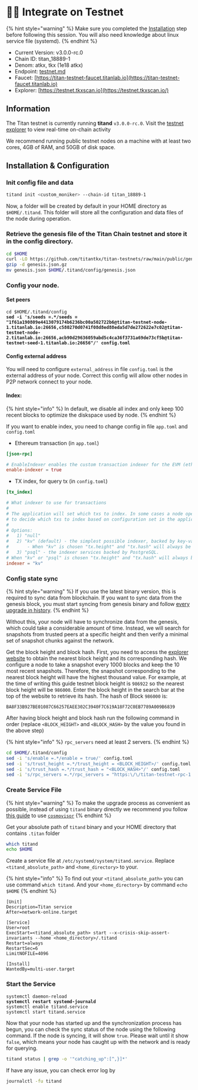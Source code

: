 # 🤼‍♂️ Integrate on Testnet

{% hint style="warning" %}
Make sure you completed the [Installation](../validators/set-up-node/from-source.md) step before following this session. You will also need knowledge about linux service file (systemd).
{% endhint %}

* Current Version: v3.0.0-rc.0
* Chain ID: titan\_18889-1
* Denom: atkx, tkx (1e18 atkx)
* Endpoint: [testnet.md](../validators/become-a-testnet-validator/testnet.md "mention")
* Faucet: [https://titan-testnet-faucet.titanlab.io](https://titan-testnet-faucet.titanlab.io)
* Explorer: [https://testnet.tkxscan.io](https://testnet.tkxscan.io/)

## Information

The Titan testnet is currently running **titand** `v3.0.0-rc.0`. Visit the [testnet explorer](https://testnet.tkxscan.io) to view real-time on-chain activity

We recommend running public testnet nodes on a machine with at least two cores, 4GB of RAM, and 50GB of disk space.

## Installation & Configuration

### Init config file and data

```sh
titand init <custom_moniker> --chain-id titan_18889-1
```

Now, a folder will be created by default in your HOME directory as `$HOME/.titand`. This folder will store all the configuration and data files of the node during operation.

### Retrieve the genesis file of the Titan Chain testnet and store it in the config directory.

```sh
cd $HOME
curl -LO https://github.com/titantkx/titan-testnets/raw/main/public/genesis.json.gz
gzip -d genesis.json.gz
mv genesis.json $HOME/.titand/config/genesis.json
```

### Config your node.

#### Set peers

<pre class="language-sh"><code class="lang-sh">cd $HOME/.titand/config
<strong>sed -i 's/seeds =.*/seeds = "1f61a190809e4413079174b6236bc00a502722b6@titan-testnet-node-1.titanlab.io:26656,c580270d0741f08d8ed88eda5d7de272622e7c02@titan-testnet-node-2.titanlab.io:26656,acb90d29636059abd5c4ca36f3731a69de73cf5b@titan-testnet-seed-1.titanlab.io:26656"/' config.toml
</strong></code></pre>

#### Config external address

You will need to configure `external_address` in file `config.toml` is the external address of your node. Correct this config will allow other nodes in P2P network connect to your node.

#### Index:

{% hint style="info" %}
In default, we disable all index and only keep 100 recent blocks to optimize the diskspace used by node.
{% endhint %}

If you want to enable index, you need to change config in file `app.toml` and `config.toml`

* Ethereum transaction  (in `app.toml`)

```toml
[json-rpc]

# EnableIndexer enables the custom transaction indexer for the EVM (ethereum transactions).
enable-indexer = true
```

* TX index, for query tx (in `config.toml`)

```toml
[tx_index]

# What indexer to use for transactions
#
# The application will set which txs to index. In some cases a node operator will be able
# to decide which txs to index based on configuration set in the application.
#
# Options:
#   1) "null"
#   2) "kv" (default) - the simplest possible indexer, backed by key-value storage (defaults to levelDB; see DBBackend).
# 		- When "kv" is chosen "tx.height" and "tx.hash" will always be indexed.
#   3) "psql" - the indexer services backed by PostgreSQL.
# When "kv" or "psql" is chosen "tx.height" and "tx.hash" will always be indexed.
indexer = "kv"
```

### Config state sync

{% hint style="warning" %}
If you use the latest binary version, this is required to sync data from blockchain. If you want to sync data from the genesis block, you must start syncing from genesis binary and follow [every upgrade in history](broken-reference).
{% endhint %}

Without this, your node will have to synchronize data from the genesis, which could take a considerable amount of time. Instead, we will search for snapshots from trusted peers at a specific height and then verify a minimal set of snapshot chunks against the network.

Get the block height and block hash. First, you need to access the [explorer website](https://testnet.tkxscan.io) to obtain the nearest block height and its corresponding hash. We configure a node to take a snapshot every 1000 blocks and keep the 10 most recent snapshots. Therefore, the snapshot corresponding to the nearest block height will have the highest thousand value. For example, at the time of writing this guide testnet block height is `986922` so the nearest block height will be `986000`. Enter the block height in the search bar at the top of the website to retrieve its hash. The hash of Block `986000` is:&#x20;

```
BA8F33B927BE01087C66257EAEE302C3940F7C619A18F72C0EB7789A009B6839
```

After having block height and block hash run the following command in order (replace `<BLOCK_HEIGHT>` and  `<BLOCK_HASH>` by the value you found in the above step)

{% hint style="info" %}
`rpc_servers` need at least 2 servers.
{% endhint %}

```sh
cd $HOME/.titand/config
sed -i 's/enable =.*/enable = true/' config.toml
sed -i 's/trust_height =.*/trust_height = <BLOCK_HEIGHT>/' config.toml
sed -i 's/trust_hash =.*/trust_hash = "<BLOCK_HASH>"/' config.toml
sed -i 's/rpc_servers =.*/rpc_servers = "https:\/\/titan-testnet-rpc-1.titanlab.io:443,https:\/\/titan-testnet-rpc-2.titanlab.io:443"/' config.toml
```

### Create Service File

{% hint style="warning" %}
To make the upgrade process as convenient as possible, instead of using `titand` binary directly we recommend you follow [this guide](../validators/automatic-upgrades.md) to use [`cosmovisor`](https://docs.cosmos.network/main/build/tooling/cosmovisor)
{% endhint %}

Get your absolute path of `titand`  binary and your HOME directory that contains `.titan` folder

```sh
which titand
echo $HOME
```

Create a service file at `/etc/systemd/system/titand.service`. Replace `<titand_absolute_path>` and `<home_directory>` to your.

{% hint style="info" %}
To find out your `<titand_absolute_path>` you can use command `which titand`. And your `<home_directory>` by command `echo $HOME`
{% endhint %}

```
[Unit]
Description=Titan service
After=network-online.target

[Service]
User=root
ExecStart=<titand_absolute_path> start --x-crisis-skip-assert-invariants --home <home_directory>/.titand
Restart=always
RestartSec=6
LimitNOFILE=4096

[Install]
WantedBy=multi-user.target
```

### Start the Service

<pre class="language-sh"><code class="lang-sh">systemctl daemon-reload
<strong>systemctl restart systemd-journald
</strong>systemctl enable titand.service
systemctl start titand.service
</code></pre>

Now that your node has started up and the synchronization process has begun, you can check the sync status of the node using the following command. If the node is syncing, it will show `true`. Please wait until it show `false`, which means your node has caught up with the network and is ready for querying.

```sh
titand status | grep -o '"catching_up":[^,}]*'
```

If have any issue, you can check error log by

```sh
journalctl -fu titand
```
